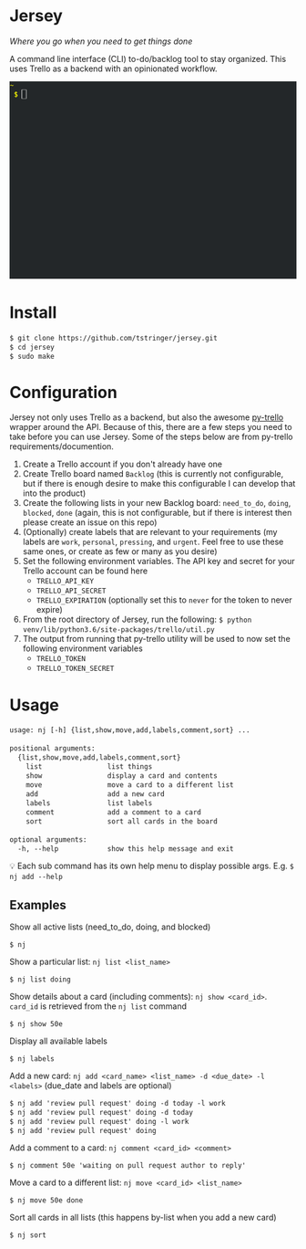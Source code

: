 # Jersey

*Where you go when you need to get things done*

A command line interface (CLI) to-do/backlog tool to stay organized. This uses Trello as a backend with an opinionated workflow.

![jersey demo](./demo.gif)

# Install

```
$ git clone https://github.com/tstringer/jersey.git
$ cd jersey
$ sudo make
```

# Configuration

Jersey not only uses Trello as a backend, but also the awesome [py-trello](https://github.com/sarumont/py-trello) wrapper around the API. Because of this, there are a few steps you need to take before you can use Jersey. Some of the steps below are from py-trello requirements/documention.

1. Create a Trello account if you don't already have one
1. Create Trello board named `Backlog` (this is currently not configurable, but if there is enough desire to make this configurable I can develop that into the product)
1. Create the following lists in your new Backlog board: `need_to_do`, `doing`, `blocked`, `done` (again, this is not configurable, but if there is interest then please create an issue on this repo)
1. (Optionally) create labels that are relevant to your requirements (my labels are `work`, `personal`, `pressing`, and `urgent`. Feel free to use these same ones, or create as few or many as you desire)
1. Set the following environment variables. The API key and secret for your Trello account can be found here
    - `TRELLO_API_KEY`
    - `TRELLO_API_SECRET`
    - `TRELLO_EXPIRATION` (optionally set this to `never` for the token to never expire)
1. From the root directory of Jersey, run the following: `$ python venv/lib/python3.6/site-packages/trello/util.py`
1. The output from running that py-trello utility will be used to now set the following environment variables
    - `TRELLO_TOKEN`
    - `TRELLO_TOKEN_SECRET`

# Usage

```
usage: nj [-h] {list,show,move,add,labels,comment,sort} ...

positional arguments:
  {list,show,move,add,labels,comment,sort}
    list                list things
    show                display a card and contents
    move                move a card to a different list
    add                 add a new card
    labels              list labels
    comment             add a comment to a card
    sort                sort all cards in the board

optional arguments:
  -h, --help            show this help message and exit
```

:bulb: Each sub command has its own help menu to display possible args. E.g. `$ nj add --help`

## Examples

Show all active lists (need_to_do, doing, and blocked)

```
$ nj
```

Show a particular list: `nj list <list_name>`

```
$ nj list doing
```

Show details about a card (including comments): `nj show <card_id>`. `card_id` is retrieved from the `nj list` command

```
$ nj show 50e
```

Display all available labels

```
$ nj labels
```

Add a new card: `nj add <card_name> <list_name> -d <due_date> -l <labels>` (due_date and labels are optional)

```
$ nj add 'review pull request' doing -d today -l work
$ nj add 'review pull request' doing -d today
$ nj add 'review pull request' doing -l work
$ nj add 'review pull request' doing
```

Add a comment to a card: `nj comment <card_id> <comment>`

```
$ nj comment 50e 'waiting on pull request author to reply'
```

Move a card to a different list: `nj move <card_id> <list_name>`

```
$ nj move 50e done
```

Sort all cards in all lists (this happens by-list when you add a new card)

```
$ nj sort
```

